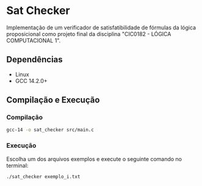 # Sat Checker
Implementação de um verificador de satisfatibilidade de fórmulas da lógica proposicional como projeto final da disciplina "CIC0182 -  LÓGICA COMPUTACIONAL 1".

## Dependências
* Linux
* GCC 14.2.0+

## Compilação e Execução
### Compilação
```bash
gcc-14 -o sat_checker src/main.c
```

### Execução
Escolha um dos arquivos exemplos e execute o seguinte comando no terminal:
```bash
./sat_checker exemplo_i.txt
```
